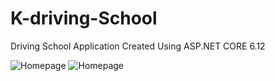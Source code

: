 # K-driving-School
Driving School Application Created Using ASP.NET CORE 6.12



![Homepage](https://github.com/abhisheknishad167/K-driving-School/blob/master/DrivingSchool/DrivingSchool/ScreenShots/0.png?raw=true)
![Homepage](https://github.com/abhisheknishad167/K-driving-School/blob/master/DrivingSchool/DrivingSchool/ScreenShots/1.png?raw=true)
